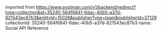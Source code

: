 imported from https://www.postman.com/v1/backend/redirect?type=collection&id=35240-564f6841-6dac-40b5-a37d-821543ec87b3&entityId=15028&publisherType=team&publisherId=37129
collectionId: 35240-564f6841-6dac-40b5-a37d-821543ec87b3
name: Social API Reference